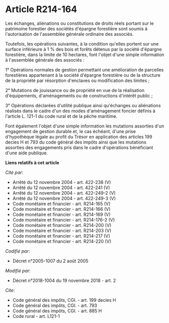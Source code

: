 # Article R214-164

Les échanges, aliénations ou constitutions de droits réels portant sur le patrimoine forestier des sociétés d'épargne
forestière sont soumis à l'autorisation de l'assemblée générale ordinaire des associés.

Toutefois, les opérations suivantes, à la condition qu'elles portent sur une surface inférieure à 1 % des bois et forêts
détenus par la société d'épargne forestière, dans la limite de 10 hectares, font l'objet d'une simple information à
l'assemblée générale des associés :

1° Opérations normales de gestion permettant une amélioration de parcelles forestières appartenant à la société d'épargne
forestière ou de la structure de la propriété par résorption d'enclaves ou modification des limites ;

2° Mutations de jouissance ou de propriété en vue de la réalisation d'équipements, d'aménagements ou de constructions
d'intérêt public ;

3° Opérations déclarées d'utilité publique ainsi qu'échanges ou aliénations réalisés dans le cadre d'un des modes
d'aménagement foncier définis à l'article L. 121-1 du code rural et de la pêche maritime.

Font également l'objet d'une simple information les mutations assorties d'un engagement de gestion durable et, le cas
échéant, d'une prise d'hypothèque légale au profit du Trésor en application des articles 199 decies H et 793 du code général
des impôts ainsi que les mutations assorties des engagements pris dans le cadre d'opérations bénéficiant d'une aide publique.

**Liens relatifs à cet article**

_Cité par_:

  - Arrêté du 12 novembre 2004 - art. 422-238 (V)
  - Arrêté du 12 novembre 2004 - art. 422-241 (V)
  - Arrêté du 12 novembre 2004 - art. 422-249-2 (V)
  - Arrêté du 12 novembre 2004 - art. 422-249-3 (V)
  - Code monétaire et financier - art. R214-165 (V)
  - Code monétaire et financier - art. R214-166 (V)
  - Code monétaire et financier - art. R214-169 (V)
  - Code monétaire et financier - art. R214-176-2 (V)
  - Code monétaire et financier - art. R214-200 (V)
  - Code monétaire et financier - art. R214-203 (V)
  - Code monétaire et financier - art. R214-217 (V)
  - Code monétaire et financier - art. R214-220 (V)

_Codifié par_:

  - Décret n°2005-1007 du 2 août 2005

_Modifié par_:

  - Décret n°2018-1004 du 19 novembre 2018 - art. 2

_Cite_:

  - Code général des impôts, CGI. - art. 199 decies H
  - Code général des impôts, CGI. - art. 793
  - Code général des impôts, CGI. - art. 885 H
  - Code rural - art. L121-1
